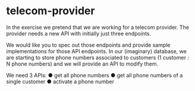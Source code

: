 # telecom-provider

In the exercise we pretend that we are working for a telecom provider.
The provider needs a new API with initially just three endpoints.

We would like you to spec out those endpoints and provide sample implementations for those API endpoints.
In our (imaginary) database, we are starting to store phone numbers associated to customers (​1 customer : N phone numbers​) and we will provide an API to modify them.

We need 3 APIs:
  ● get all phone numbers
  ● get all phone numbers of a single customer
  ● activate a phone number
